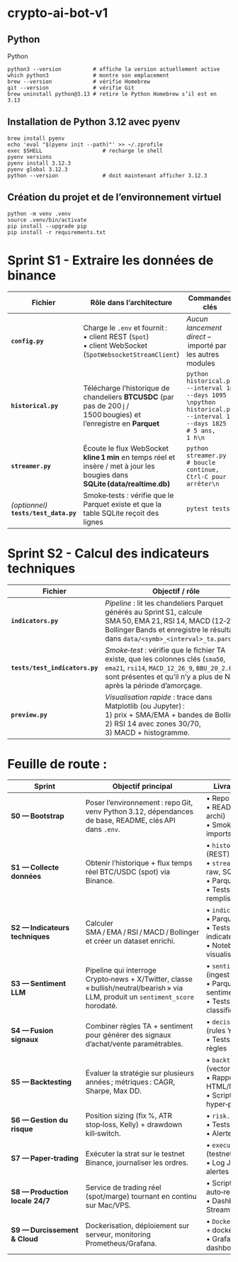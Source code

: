 # crypto-ai-bot-v1

## Python

Python
```
python3 --version          # affiche la version actuellement active
which python3              # montre son emplacement
brew --version             # vérifie Homebrew
git --version              # vérifie Git
brew uninstall python@3.13 # retire le Python Homebrew s’il est en 3.13
```

## Installation de Python 3.12 avec pyenv

```
brew install pyenv
echo 'eval "$(pyenv init --path)"' >> ~/.zprofile
exec $SHELL                   # recharge le shell
pyenv versions
pyenv install 3.12.3
pyenv global 3.12.3
python --version              # doit maintenant afficher 3.12.3
```

## Création du projet et de l’environnement virtuel

```
python -m venv .venv
source .venv/bin/activate
pip install --upgrade pip
pip install -r requirements.txt
```

# Sprint S1 - Extraire les données de binance
| Fichier | Rôle dans l’architecture | Commandes clés |
|---------|--------------------------|----------------|
| **`config.py`** | Charge le `.env` et fournit :<br>• client REST (`Spot`)<br>• client WebSocket (`SpotWebsocketStreamClient`) | *Aucun lancement direct* – importé par les autres modules |
| **`historical.py`** | Télécharge l’historique de chandeliers **BTCUSDC** (par pas de 200 j / 1500 bougies) et l’enregistre en **Parquet** | ```python historical.py --interval 1m --days 1095  \npython historical.py --interval 1h --days 1825       # 5 ans, 1 h\n``` |
| **`streamer.py`** | Écoute le flux WebSocket **kline 1 min** en temps réel et insère / met à jour les bougies dans **SQLite (data/realtime.db)** | ```python streamer.py          # boucle continue, Ctrl‑C pour arrêter\n``` |
| *(optionnel)* **`tests/test_data.py`** | Smoke‑tests : vérifie que le Parquet existe et que la table SQLite reçoit des lignes | ```pytest tests/``` |

# Sprint S2 - Calcul des indicateurs techniques
| Fichier | Objectif / rôle | Commande principale |
|---------|-----------------|---------------------|
| **`indicators.py`** | *Pipeline* : lit les chandeliers Parquet générés au Sprint S1, calcule SMA 50, EMA 21, RSI 14, MACD (12‑26‑9), Bollinger Bands et enregistre le résultat dans `data/<symb>_<interval>_ta.parquet`. | `python S2/indicators.py --interval 1h`<br>(adapter `--interval` : `15m`, `1h`, etc.) |
| **`tests/test_indicators.py`** | *Smoke‑test* : vérifie que le fichier TA existe, que les colonnes clés (`sma50`, `ema21`, `rsi14`, `MACD_12_26_9`, `BBU_20_2.0`) sont présentes et qu’il n’y a plus de NaN après la période d’amorçage. | `pytest tests/test_indicators.py` |
| **`preview.py`** | *Visualisation rapide* : trace dans Matplotlib (ou Jupyter) :<br>1) prix + SMA/EMA + bandes de Bollinger,<br>2) RSI 14 avec zones 30/70,<br>3) MACD + histogramme. | `python preview.py --interval 1m --rows 1000` |



# Feuille de route : 
| Sprint | Objectif principal | Livrables clés |
|--------|-------------------|----------------|
| **S0 — Bootstrap** | Poser l’environnement : repo Git, venv Python 3.12, dépendances de base, README, clés API dans `.env`. | • Repo initial<br>• README (+ archi)<br>• Smoke‑test imports |
| **S1 — Collecte données** | Obtenir l’historique + flux temps réel BTC/USDC (spot) via Binance. | • `historical.py` (REST)<br>• `streamer.py` (WS raw, SQLite)<br>• Parquets & DB<br>• Tests de remplissage |
| **S2 — Indicateurs techniques** | Calculer SMA / EMA / RSI / MACD / Bollinger et créer un dataset enrichi. | • `indicators.py`<br>• Parquet *_ta*<br>• Tests indicateurs<br>• Notebooks de visualisation |
| **S3 — Sentiment LLM** | Pipeline qui interroge Crypto‑news + X/Twitter, classe « bullish/neutral/bearish » via LLM, produit un `sentiment_score` horodaté. | • `sentiment.py` (ingest + LLM)<br>• Parquet sentiment<br>• Tests classification |
| **S4 — Fusion signaux** | Combiner règles TA + sentiment pour générer des signaux d’achat/vente paramétrables. | • `decision.py` (rules YAML)<br>• Tests unitaires règles |
| **S5 — Backtesting** | Évaluer la stratégie sur plusieurs années ; métriques : CAGR, Sharpe, Max DD. | • `backtest.py` (vectorbt)<br>• Rapport HTML/Notebook<br>• Script Optuna hyper‑param |
| **S6 — Gestion du risque** | Position sizing (fix %, ATR stop‑loss, Kelly) + drawdown kill‑switch. | • `risk.py`<br>• Tests de stress<br>• Alertes webhook |
| **S7 — Paper‑trading** | Exécuter la strat sur le testnet Binance, journaliser les ordres. | • `executor.py` (testnet)<br>• Log JSON + alertes |
| **S8 — Production locale 24/7** | Service de trading réel (spot/marge) tournant en continu sur Mac/VPS. | • Script daemon + auto‑restart<br>• Dashboard Streamlit |
| **S9 — Durcissement & Cloud** | Dockerisation, déploiement sur serveur, monitoring Prometheus/Grafana. | • `Dockerfile` + docker‑compose<br>• Grafana dashboards |